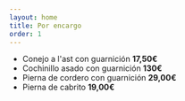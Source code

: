 ```yaml
---
layout: home
title: Por encargo
order: 1
---
```


- Conejo a l'ast con guarnición **17,50€**
- Cochinillo asado con guarnición **130€**
- Pierna de cordero con guarnición **29,00€**
- Pierna de cabrito **19,00€**
